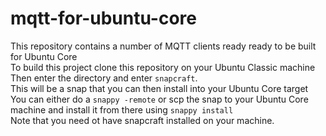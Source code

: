 # mqtt-for-ubuntu-core
This repository contains a number of MQTT clients ready ready to be built for Ubuntu Core<br>
To build this project clone this repository on your Ubuntu Classic machine<br>
Then enter the directory and enter <code>snapcraft</code>.<br>
This will be a snap that you can then install into your Ubuntu Core target<br>
You can either do a <code>snappy -remote</code>  or scp the snap to your Ubuntu Core machine and install it from there using <code>snappy install</code><br>
Note that you need ot have snapcraft installed on your machine.<br>

